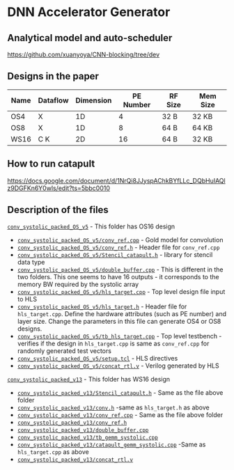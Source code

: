 # DNN Accelerator Generator
## Analytical model and auto-scheduler
https://github.com/xuanyoya/CNN-blocking/tree/dev

## Designs in the paper
| Name  | Dataflow | Dimension | PE Number | RF Size | Mem Size
| --- | --- | --- | --- | --- | --- |
| OS4 | X | 1D | 4 | 32 B | 32 KB |
| OS8 | X | 1D | 8 | 64 B | 64 KB |
| WS16 | C K | 2D | 16 | 64 B | 32 KB |


## How to run catapult
https://docs.google.com/document/d/1NrQi8JJyspAChkBYfLLc_DQbHuIAQlz9DGFKn6Y0wls/edit?ts=5bbc0010

## Description of the files
[`conv_systolic_packed_OS_v5`](conv_systolic_packed_OS_v5) - This folder has OS16 design
* [`conv_systolic_packed_OS_v5/conv_ref.cpp`](conv_systolic_packed_OS_v5/conv_ref.cpp) - Gold model for convolution
* [`conv_systolic_packed_OS_v5/conv_ref.h`](conv_systolic_packed_OS_v5/conv_ref.h) - Header file for `conv_ref.cpp`
* [`conv_systolic_packed_OS_v5/Stencil_catapult.h`](conv_systolic_packed_OS_v5/Stencil_catapult.h) - library for stencil data type
* [`conv_systolic_packed_OS_v5/double_buffer.cpp`](conv_systolic_packed_OS_v5/double_buffer.cpp) - This is different in the two folders. This one seems to have 16 outputs - it corresponds to the memory BW required by the systolic array
* [`conv_systolic_packed_OS_v5/hls_target.cpp`](conv_systolic_packed_OS_v5/hls_target.cpp) - Top level design file input to HLS
* [`conv_systolic_packed_OS_v5/hls_target.h`](conv_systolic_packed_OS_v5/hls_target.h) - Header file for `hls_target.cpp`. Define the hardware attributes (such as PE number) and layer size. Change the parameters in this file can generate OS4 or OS8 designs.
* [`conv_systolic_packed_OS_v5/tb_hls_target.cpp`](conv_systolic_packed_OS_v5/tb_hls_target.cpp) - Top level testbench - verifies if the design in `hls_target.cpp` is same as `conv_ref.cpp` for randomly generated test vectors
* [`conv_systolic_packed_OS_v5/setup.tcl`](conv_systolic_packed_OS_v5/setup.tcl) - HLS directives
* [`conv_systolic_packed_OS_v5/concat_rtl.v`](conv_systolic_packed_OS_v5/concat_rtl.v) - Verilog generated by HLS

[`conv_systolic_packed_v13`](conv_systolic_packed_v13) - This folder has WS16 design
* [`conv_systolic_packed_v13/Stencil_catapult.h`](conv_systolic_packed_v13/Stencil_catapult.h) - Same as the file above folder
* [`conv_systolic_packed_v13/conv.h`](conv_systolic_packed_v13/conv.h) -same as `hls_target.h` as above
* [`conv_systolic_packed_v13/conv_ref.cpp`](conv_systolic_packed_v13/conv_ref.cpp) - Same as the file above folder
* [`conv_systolic_packed_v13/conv_ref.h`](conv_systolic_packed_v13/conv_ref.h)
* [`conv_systolic_packed_v13/double_buffer.cpp`](conv_systolic_packed_v13/double_buffer.cpp)
* [`conv_systolic_packed_v13/tb_gemm_systolic.cpp`](conv_systolic_packed_v13/tb_gemm_systolic.cpp)
* [`conv_systolic_packed_v13/catapult_gemm_systolic.cpp`](conv_systolic_packed_v13/catapult_gemm_systolic.cpp) -Same as `hls_target.cpp` as above
* [`conv_systolic_packed_v13/concat_rtl.v`](conv_systolic_packed_v13/concat_rtl.v)

